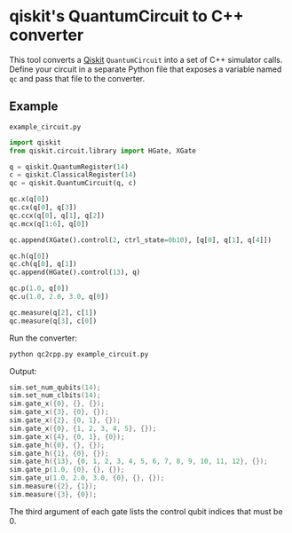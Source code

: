 # qiskit's QuantumCircuit to C++ converter

This tool converts a [Qiskit](https://qiskit.org/) ``QuantumCircuit`` into a set
of C++ simulator calls.  Define your circuit in a separate Python file that
exposes a variable named ``qc`` and pass that file to the converter.

## Example

`example_circuit.py`

```python
import qiskit
from qiskit.circuit.library import HGate, XGate

q = qiskit.QuantumRegister(14)
c = qiskit.ClassicalRegister(14)
qc = qiskit.QuantumCircuit(q, c)

qc.x(q[0])
qc.cx(q[0], q[3])
qc.ccx(q[0], q[1], q[2])
qc.mcx(q[1:6], q[0])

qc.append(XGate().control(2, ctrl_state=0b10), [q[0], q[1], q[4]])

qc.h(q[0])
qc.ch(q[0], q[1])
qc.append(HGate().control(13), q)

qc.p(1.0, q[0])
qc.u(1.0, 2.0, 3.0, q[0])

qc.measure(q[2], c[1])
qc.measure(q[3], c[0])
```

Run the converter:

```bash
python qc2cpp.py example_circuit.py
```

Output:

```c++
sim.set_num_qubits(14);
sim.set_num_clbits(14);
sim.gate_x({0}, {}, {});
sim.gate_x({3}, {0}, {});
sim.gate_x({2}, {0, 1}, {});
sim.gate_x({0}, {1, 2, 3, 4, 5}, {});
sim.gate_x({4}, {0, 1}, {0});
sim.gate_h({0}, {}, {});
sim.gate_h({1}, {0}, {});
sim.gate_h({13}, {0, 1, 2, 3, 4, 5, 6, 7, 8, 9, 10, 11, 12}, {});
sim.gate_p(1.0, {0}, {}, {});
sim.gate_u(1.0, 2.0, 3.0, {0}, {}, {});
sim.measure({2}, {1});
sim.measure({3}, {0});
```

The third argument of each gate lists the control qubit indices that must be 0.


